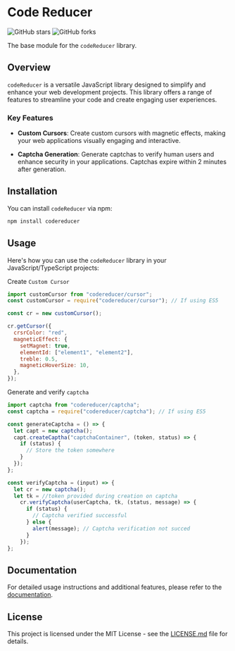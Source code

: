 # Code Reducer

![GitHub stars](https://img.shields.io/github/stars/JunaidParkar/codeReducer?style=social)
![GitHub forks](https://img.shields.io/github/forks/JunaidParkar/codeReducer?style=social)

The base module for the `codeReducer` library.

## Overview

`codeReducer` is a versatile JavaScript library designed to simplify and enhance your web development projects. This library offers a range of features to streamline your code and create engaging user experiences.

### Key Features

- **Custom Cursors**: Create custom cursors with magnetic effects, making your web applications visually engaging and interactive.

- **Captcha Generation**: Generate captchas to verify human users and enhance security in your applications. Captchas expire within 2 minutes after generation.

## Installation

You can install `codeReducer` via npm:

```bash
npm install codereducer
```

## Usage

Here's how you can use the `codeReducer` library in your JavaScript/TypeScript projects:

Create `Custom Cursor`

```javascript
import customCursor from "codereducer/cursor";
const customCursor = require("codereducer/cursor"); // If using ES5

const cr = new customCursor();

cr.getCursor({
  crsrColor: "red",
  magneticEffect: {
    setMagnet: true,
    elementId: ["element1", "element2"],
    treble: 0.5,
    magneticHoverSize: 10,
  },
});
```

Generate and verify `captcha`

```javascript
import captcha from "codereducer/captcha";
const captcha = require("codereducer/captcha"); // If using ES5

const generateCaptcha = () => {
  let capt = new captcha();
  capt.createCaptha("captchaContainer", (token, status) => {
    if (status) {
      // Store the token somewhere
    }
  });
};

const verifyCaptcha = (input) => {
  let cr = new captcha();
  let tk = //token provided during creation on captcha
    cr.verifyCaptcha(userCaptcha, tk, (status, message) => {
      if (status) {
        // Captcha verified successful
      } else {
        alert(message); // Captcha verification not succed
      }
    });
};
```

## Documentation

For detailed usage instructions and additional features, please refer to the [documentation](https://github.com/JunaidParkar/codeReducer).

## License

This project is licensed under the MIT License - see the [LICENSE.md](LICENSE.md) file for details.
